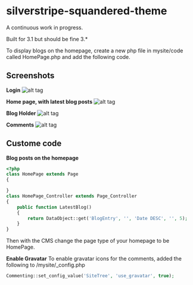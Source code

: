 silverstripe-squandered-theme
=============================

A continuous work in progress.

Built for 3.1 but should be fine 3.*

To display blogs on the homepage, create a new php file in mysite/code called HomePage.php and add the following code.

Screenshots
--------------
**Login**
![alt tag](https://dl.dropboxusercontent.com/u/5616402/Internet%20Posts/github/login.jpg)

**Home page, with latest blog posts**
![alt tag](https://dl.dropboxusercontent.com/u/5616402/Internet%20Posts/github/home.jpg)

**Blog Holder**
![alt tag](https://dl.dropboxusercontent.com/u/5616402/Internet%20Posts/github/blog.jpg)

**Comments**
![alt tag](https://dl.dropboxusercontent.com/u/5616402/Internet%20Posts/github/comments.jpg)

Custome code
--------------
**Blog posts on the homepage**
```php
<?php
class HomePage extends Page
{

}
class HomePage_Controller extends Page_Controller
{
    public function LatestBlog()
    {
        return DataObject::get('BlogEntry', '', 'Date DESC', '', 5);
    }
}
```
Then with the CMS change the page type of your homepage to be HomePage. 

**Enable Gravatar**
To enable gravatar icons for the comments, added the following to /mysite/_config.php
```php
Commenting::set_config_value('SiteTree', 'use_gravatar', true);
```

